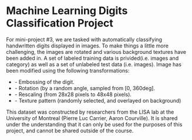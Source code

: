 <h1>Machine Learning Digits Classification Project</h1>
<p>For mini-project #3, we are tasked with automatically classifying handwritten digits displayed in images.
To make things a little more challenging, the images are rotated and various background textures have been added in.
A set of labeled training data is privided(i.e. images and category) as well as a set of unlabeled test data (i.e. images).
Image	has	been	modified	using	the	 following	transformations:
<ul>
<li>- Embossing	of	the	digit.
<li>- Rotation (by	a	random	angle,	sampled	from	[0,	360deg].</li>
<li>- Rescaling	(from	28x28	pixels	to	48x48	pixels).</li>
<li>- Texture	pattern	(randomly	selected,	and	overlayed	on	background)</li>
</ul>
</p>

<p>This	dataset	was	constructed by	researchers	from the	LISA	lab	at	the	
University	of	Montreal	(Pierre	Luc	Carrier,	Aaron	Courville).	It	is	shared	
under	the	understanding	that	it	can	only	be	used	for	the	purposes	of	this	
project,	and	cannot	be	shared	outside	of	the	course.<p>
